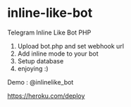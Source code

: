 # inline-like-bot
Telegram Inline Like Bot PHP

1) Upload bot.php and set webhook url
2) Add inline mode to your bot
3) Setup database
4) enjoying :)

Demo : @inlinelike_bot

https://heroku.com/deploy
